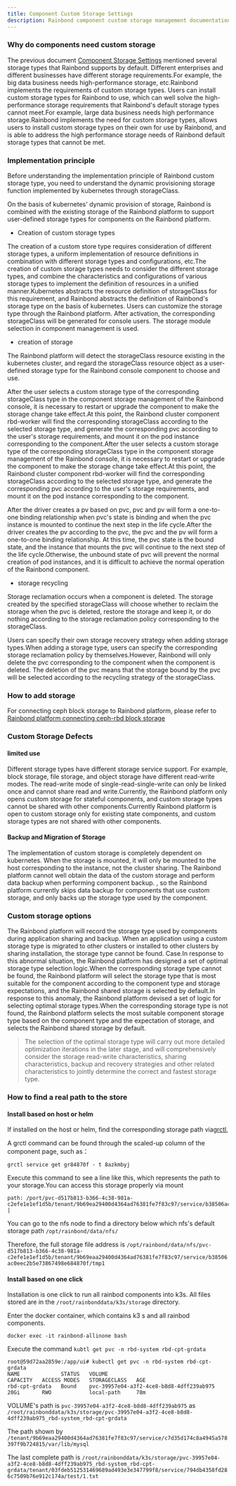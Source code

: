 ```yaml
---
title: Component Custom Storage Settings
description: Rainbond component custom storage management documentation
---
```


### Why do components need custom storage

The previous document [Component Storage Settings](./index.md) mentioned several storage types that Rainbond supports by default. Different enterprises and different businesses have different storage requirements.For example, the big data business needs high-performance storage, etc.Rainbond implements the requirements of custom storage types. Users can install custom storage types for Rainbond to use, which can well solve the high-performance storage requirements that Rainbond's default storage types cannot meet.For example, large data business needs high performance storage.Rainbond implements the need for custom storage types, allows users to install custom storage types on their own for use by Rainbond, and is able to address the high performance storage needs of Rainbond default storage types that cannot be met.

### Implementation principle

Before understanding the implementation principle of Rainbond custom storage type, you need to understand the dynamic provisioning storage function implemented by kubernetes through storageClass.

On the basis of kubernetes' dynamic provision of storage, Rainbond is combined with the existing storage of the Rainbond platform to support user-defined storage types for components on the Rainbond platform.

- Creation of custom storage types

The creation of a custom store type requires consideration of different storage types, a uniform implementation of resource definitions in combination with different storage types and configurations, etc.The creation of custom storage types needs to consider the different storage types, and combine the characteristics and configurations of various storage types to implement the definition of resources in a unified manner.Kubernetes abstracts the resource definition of storageClass for this requirement, and Rainbond abstracts the definition of Rainbond's storage type on the basis of kubernetes. Users can customize the storage type through the Rainbond platform. After activation, the corresponding storageClass will be generated for console users. The storage module selection in component management is used.

- creation of storage

The Rainbond platform will detect the storageClass resource existing in the kubernetes cluster, and regard the storageClass resource object as a user-defined storage type for the Rainbond console component to choose and use.

After the user selects a custom storage type of the corresponding storageClass type in the component storage management of the Rainbond console, it is necessary to restart or upgrade the component to make the storage change take effect.At this point, the Rainbond cluster component rbd-worker will find the corresponding storageClass according to the selected storage type, and generate the corresponding pvc according to the user's storage requirements, and mount it on the pod instance corresponding to the component.After the user selects a custom storage type of the corresponding storageClass type in the component storage management of the Rainbond console, it is necessary to restart or upgrade the component to make the storage change take effect.At this point, the Rainbond cluster component rbd-worker will find the corresponding storageClass according to the selected storage type, and generate the corresponding pvc according to the user's storage requirements, and mount it on the pod instance corresponding to the component.

After the driver creates a pv based on pvc, pvc and pv will form a one-to-one binding relationship when pvc's state is binding and when the pvc instance is mounted to continue the next step in the life cycle.After the driver creates the pv according to the pvc, the pvc and the pv will form a one-to-one binding relationship. At this time, the pvc state is the bound state, and the instance that mounts the pvc will continue to the next step of the life cycle.Otherwise, the unbound state of pvc will prevent the normal creation of pod instances, and it is difficult to achieve the normal operation of the Rainbond component.

- storage recycling

Storage reclamation occurs when a component is deleted. The storage created by the specified storageClass will choose whether to reclaim the storage when the pvc is deleted, restore the storage and keep it, or do nothing according to the storage reclamation policy corresponding to the storageClass.

Users can specify their own storage recovery strategy when adding storage types.When adding a storage type, users can specify the corresponding storage reclamation policy by themselves.However, Rainbond will only delete the pvc corresponding to the component when the component is deleted. The deletion of the pvc means that the storage bound by the pvc will be selected according to the recycling strategy of the storageClass.

### How to add storage

For connecting ceph block storage to Rainbond platform, please refer to [Rainbond platform connecting ceph-rbd block storage](https://t.goodrain.com/d/8324-rook-ceph-v18)

### Custom Storage Defects

#### limited use

Different storage types have different storage service support. For example, block storage, file storage, and object storage have different read-write modes. The read-write mode of single-read-single-write can only be linked once and cannot share read and write.Currently, the Rainbond platform only opens custom storage for stateful components, and custom storage types cannot be shared with other components.Currently Rainbond platform is open to custom storage only for existing state components, and custom storage types are not shared with other components.

#### Backup and Migration of Storage

The implementation of custom storage is completely dependent on kubernetes. When the storage is mounted, it will only be mounted to the host corresponding to the instance, not the cluster sharing. The Rainbond platform cannot well obtain the data of the custom storage and perform data backup when performing component backup. , so the Rainbond platform currently skips data backup for components that use custom storage, and only backs up the storage type used by the component.

### Custom storage options

The Rainbond platform will record the storage type used by components during application sharing and backup. When an application using a custom storage type is migrated to other clusters or installed to other clusters by sharing installation, the storage type cannot be found. Case.In response to this abnormal situation, the Rainbond platform has designed a set of optimal storage type selection logic.When the corresponding storage type cannot be found, the Rainbond platform will select the storage type that is most suitable for the component according to the component type and storage expectations, and the Rainbond shared storage is selected by default.In response to this anomaly, the Rainbond platform devised a set of logic for selecting optimal storage types.When the corresponding storage type is not found, the Rainbond platform selects the most suitable component storage type based on the component type and the expectation of storage, and selects the Rainbond shared storage by default.

> The selection of the optimal storage type will carry out more detailed optimization iterations in the later stage, and will comprehensively consider the storage read-write characteristics, sharing characteristics, backup and recovery strategies and other related characteristics to jointly determine the correct and fastest storage type.

### How to find a real path to the store

#### Install based on host or helm

If installed on the host or helm, find the corresponding storage path via[grctl](https://rainbond.com/docs/ops-guide/tools/grctl/),

A grctl command can be found through the scaled-up column of the component page, such as：

```shell
grctl service get gr84870f - t 8azkmbyj
```

Execute this command to see a line like this, which represents the path to your storage.You can access this storage properly via mount

```shell
path: /port/pvc-d517b813-b366-4c38-981a-c2efe1e1ef1d5b/tenant/9b69ea29400d4364ad76381fe7f83c97/service/b38506ac0eec2b5e73867498e684870f/tmp1 |
```

You can go to the nfs node to find a directory below which nfs's default storage path `/opt/rainbond/data/nfs/`

Therefore, the full storage file address is `/opt/rainbond/data/nfs/pvc-d517b813-b366-4c38-981a-c2efe1e1ef1d5b/tenant/9b69eaa29400d4364ad76381fe7f83c97/service/b38506ac0eec2b5e73867498e684870f/tmp1`

#### Install based on one click

Installation is one click to run all rainbod components into k3s. All files stored are in the `/root/rainbonddata/k3s/storage` directory.

Enter the docker container, which contains k3 s and all rainbod components.

```shell
docker exec -it rainbond-allinone bash
```

Execute the command `kubtl get pvc -n rbd-system rbd-cpt-grdata`

```shell
root@59d72aa2859e:/app/ui# kubectl get pvc -n rbd-system rbd-cpt-grdata
NAME             STATUS   VOLUME                                     CAPACITY   ACCESS MODES   STORAGECLASS   AGE
rbd-cpt-grdata   Bound    pvc-39957e04-a3f2-4ce8-b8d8-4dff239ab975   20Gi       RWO            local-path     78m
```

VOLUME's path is `pvc-39957e04-a3f2-4ce8-b8d8-4dff239ab975`
as `/root/rainbonddata/k3s/storage/pvc-39957e04-a3f2-4ce8-b8d8-4dff239ab975_rbd-system_rbd-cpt-grdata`

The path shown by `/tenant/9b69eaa29400d4364ad76381fe7f83c97/service/c7d35d174c8a4945a578397f9b724815/var/lib/mysql`

The last complete path is `/root/rainbonddata/k3s/storage/pvc-39957e04-a3f2-4ce8-b8d8-4dff239ab975_rbd-system_rbd-cpt-grdata/tenant/03fdeb512531469689ad493e3e347799f8/service/794db4358fd286c7509b76e912c174a/test/1.txt`
